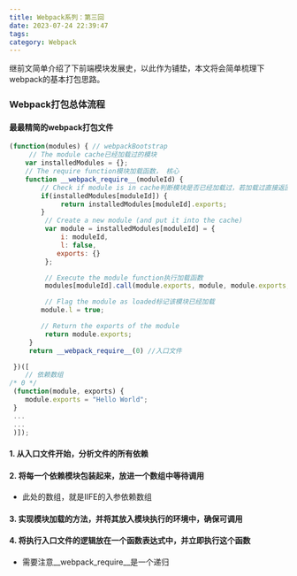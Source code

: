 ```yaml
---
title: Webpack系列：第三回
date: 2023-07-24 22:39:47
tags:
category: Webpack
---
```

继前文简单介绍了下前端模块发展史，以此作为铺垫，本文将会简单梳理下webpack的基本打包思路。

### Webpack打包总体流程
#### 最最精简的webpack打包文件
```js
(function(modules) { // webpackBootstrap
     // The module cache已经加载过的模块
    var installedModules = {};
    // The require function模块加载函数， 核心
    function __webpack_require__(moduleId) {
        // Check if module is in cache判断模块是否已经加载过，若加载过直接返回加载的模块
        if(installedModules[moduleId]) {
             return installedModules[moduleId].exports;
        }
         // Create a new module (and put it into the cache)
         var module = installedModules[moduleId] = {
             i: moduleId,
             l: false,
            exports: {}
         };

         // Execute the module function执行加载函数
         modules[moduleId].call(module.exports, module, module.exports, __webpack_require__);

         // Flag the module as loaded标记该模块已经加载
        module.l = true;

        // Return the exports of the module
         return module.exports;
     }
     return __webpack_require__(0) //入口文件

 })([
    // 依赖数组
/* 0 */
 (function(module, exports) {
    module.exports = "Hello World";
 }
 ...
 ...
 )]);
```
#### 1. 从入口文件开始，分析文件的所有依赖
#### 2. 将每一个依赖模块包装起来，放进一个数组中等待调用
- 此处的数组，就是IIFE的入参依赖数组
#### 3. 实现模块加载的方法，并将其放入模块执行的环境中，确保可调用
#### 4. 将执行入口文件的逻辑放在一个函数表达式中，并立即执行这个函数
- 需要注意__webpack_require__是一个递归



